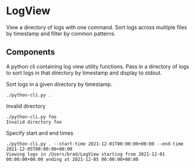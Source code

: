 # LogView

View a directory of logs with one command. Sort logs across multiple files by timestamp and filter by common patterns.


## Components

A python cli containing log view utility functions. Pass in a directory of logs to sort logs in that directory by timestamp and display to stdout.


Sort logs in a given directory by timestamp.
```
./python-cli.py .

```

Invalid directory
```
./python-cli.py foo
Invalid directory foo
```

Specify start and end times
```
./python-cli.py . --start-time 2021-12-01T00:00:00+00:00 --end-time 2021-12-05T00:00:00+00:00
Viewing logs in /Users/brad/LogView starting from 2021-12-01 00:00:00+00:00 ending at 2021-12-05 00:00:00+00:00
```
